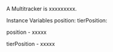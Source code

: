 A Multitracker is xxxxxxxxx.

Instance Variables
	position:		<Object>
	tierPosition:		<Object>

position
	- xxxxx

tierPosition
	- xxxxx
